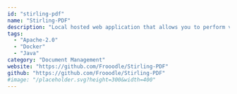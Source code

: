 ```yaml
---
id: "stirling-pdf"
name: "Stirling-PDF"
description: "Local hosted web application that allows you to perform various operations on PDF files, such as merging, splitting, file conversions and OCR."
tags:
  - "Apache-2.0"
  - "Docker"
  - "Java"
category: "Document Management"
website: "https://github.com/Frooodle/Stirling-PDF"
github: "https://github.com/Frooodle/Stirling-PDF"
#image: "/placeholder.svg?height=300&width=400"
---
```


